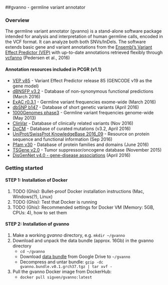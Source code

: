 ##gvanno - germline variant annotator

### Overview

The germline variant annotator (gvanno) is a stand-alone software package intended for analysis and interpretation of human germline calls, encoded in the VCF format. It can analyze both both SNVs/InDels. The software extends basic gene and variant annotations from the [Ensembl’s Variant Effect Predictor (VEP)](http://www.ensembl.org/info/docs/tools/vep/index.html) with up-to-date annotations retrieved flexibly through [vcfanno](https://github.com/brentp/vcfanno) (Pedersen et al., 2016)

#### Annotation resources included in PCGR (v1.1)

* [VEP v85](http://www.ensembl.org/info/docs/tools/vep/index.html) - Variant Effect Predictor release 85 (GENCODE v19 as the gene model)
* [dBNSFP v3.2](https://sites.google.com/site/jpopgen/dbNSFP) - Database of non-synonymous functional predictions (March 2016)
* [ExAC r0.3.1](http://exac.broadinstitute.org/) - Germline variant frequencies exome-wide (March 2016)
* [dbSNP b147](http://www.ncbi.nlm.nih.gov/SNP/) - Database of short genetic variants (April 2016)
* [1000Genomes phase3](ftp://ftp.1000genomes.ebi.ac.uk/vol1/ftp/release/20130502/) - Germline variant frequencies genome-wide (May 2013)
* [ClinVar](http://www.ncbi.nlm.nih.gov/clinvar/) - Database of clinically related variants (Nov 2016)
* [DoCM](http://docm.genome.wustl.edu) - Database of curated mutations (v3.2, April 2016)
* [UniProt/SwissProt KnowledgeBase 2016_09](http://www.uniprot.org) - Resource on protein sequence and functional information (Sep 2016)
* [Pfam v30](http://pfam.xfam.org) - Database of protein families and domains (June 2016)
* [TSGene v2.0](http://bioinfo.mc.vanderbilt.edu/TSGene/) - Tumor suppressor/oncogene database (November 2015)
* [DisGenNet v4.0 - gene-disease associations](http://www.disgenet.org) (April 2016)

### Getting started

#### STEP 1: Installation of Docker

1. TODO (Ghis): Bullet-proof Docker installation instructions (Mac, Windows(?), Linux)
2. TODO (Ghis): Test that Docker is running
2. TODO (Ghis): Recommended settings for Docker VM (Memory: 5GB, CPUs: 4), how to set them

#### STEP 2: Installation of gvanno

1. Make a working _gvanno_ directory, e.g. `mkdir ~/gvanno` 
2. Download and unpack the data bundle (approx. 16Gb) in the gvanno directory
   * `cd ~/gvanno`
   *  Download [data bundle](https://drive.google.com/open?id=0B8aYD2TJ472mUFVXcmo1ZXY0OWM) from Google Drive to `~/gvanno`
   * Decompress and untar bundle: `gzip -dc gvanno.bundle.v0.1.grch37.tgz | tar xvf -`
2. Pull the gvanno Docker image from DockerHub: 
   * `docker pull sigven/gvanno:latest`

